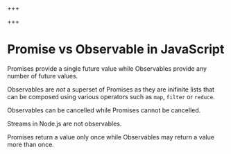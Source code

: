 
+++

+++
# Promise vs Observable in JavaScript

Promises provide a single future value while Observables provide any number of future values.

Observables are *not* a superset of Promises as they are inifinite lists that
can be composed using various operators such as `map`, `filter` or `reduce`.

Observables can be cancelled while Promises cannot be cancelled.

Streams in Node.js are not observables.

Promises return a value only once while Observables may return a value more than once.

